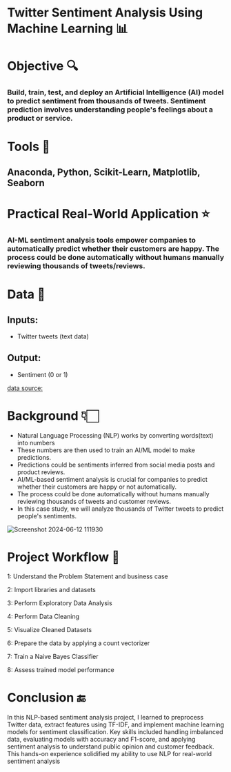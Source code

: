# Twitter Sentiment Analysis Using Machine Learning 📊 

# Objective 🔍
### Build, train, test, and deploy an Artificial Intelligence (AI) model to predict sentiment from thousands of tweets. Sentiment prediction involves understanding people's feelings about a product or service.

# Tools 🔨
## Anaconda, Python, Scikit-Learn, Matplotlib, Seaborn

# Practical Real-World Application ⭐
### AI-ML sentiment analysis tools empower companies to automatically predict whether their customers are happy. The process could be done automatically without humans manually reviewing thousands of tweets/reviews.

# Data 🔡
## Inputs:
- Twitter tweets (text data)
## Output:
- Sentiment (0 or 1)

[data source:](https://www.kaggle.com/sid321axn/amazon-alexa-reviews/kernels)

# Background 👇🏻
- Natural Language Processing (NLP) works by converting words(text) into numbers
- These numbers are then used to train an AI/ML model to make predictions.
- Predictions could be sentiments inferred from social media posts and product reviews.
- AI/ML-based sentiment analysis is crucial for companies to predict whether their customers are happy or not automatically.
- The process could be done automatically without humans manually reviewing thousands of tweets and customer reviews.
- In this case study, we will analyze thousands of Twitter tweets to predict people's sentiments.

![Screenshot 2024-06-12 111930](https://github.com/itzKshitijaC/Twitter-Sentiment-Analysis-/assets/168798073/4e800ecc-b39e-4334-be82-4d8b4ac1430b)

# Project Workflow 🌊

1: Understand the Problem Statement and business case

2: Import libraries and datasets

3: Perform Exploratory Data Analysis

4: Perform Data Cleaning

5: Visualize Cleaned Datasets

6: Prepare the data by applying a count vectorizer

7: Train a Naive Bayes Classifier

8: Assess trained model performance


# Conclusion 🔚
In this NLP-based sentiment analysis project, I learned to preprocess Twitter data, extract features using TF-IDF, and implement machine learning models for sentiment classification. Key skills included handling imbalanced data, evaluating models with accuracy and F1-score, and applying sentiment analysis to understand public opinion and customer feedback. This hands-on experience solidified my ability to use NLP for real-world sentiment analysis
